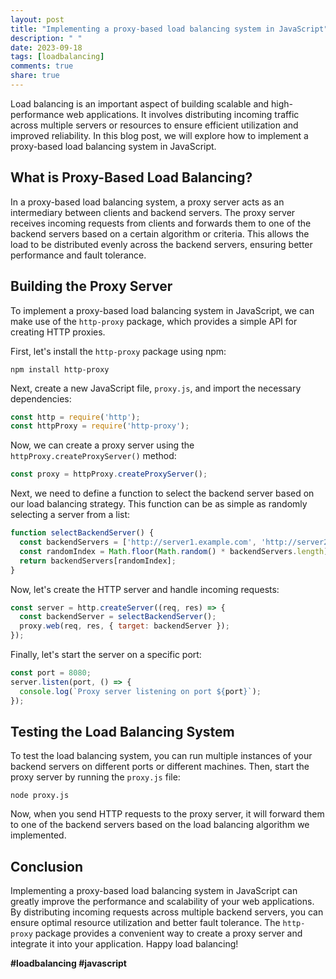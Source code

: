 ```yaml
---
layout: post
title: "Implementing a proxy-based load balancing system in JavaScript"
description: " "
date: 2023-09-18
tags: [loadbalancing]
comments: true
share: true
---
```


Load balancing is an important aspect of building scalable and high-performance web applications. It involves distributing incoming traffic across multiple servers or resources to ensure efficient utilization and improved reliability. In this blog post, we will explore how to implement a proxy-based load balancing system in JavaScript.

## What is Proxy-Based Load Balancing?

In a proxy-based load balancing system, a proxy server acts as an intermediary between clients and backend servers. The proxy server receives incoming requests from clients and forwards them to one of the backend servers based on a certain algorithm or criteria. This allows the load to be distributed evenly across the backend servers, ensuring better performance and fault tolerance.

## Building the Proxy Server

To implement a proxy-based load balancing system in JavaScript, we can make use of the `http-proxy` package, which provides a simple API for creating HTTP proxies.

First, let's install the `http-proxy` package using npm:

```shell
npm install http-proxy
```

Next, create a new JavaScript file, `proxy.js`, and import the necessary dependencies:

```javascript
const http = require('http');
const httpProxy = require('http-proxy');
```

Now, we can create a proxy server using the `httpProxy.createProxyServer()` method:

```javascript
const proxy = httpProxy.createProxyServer();
```

Next, we need to define a function to select the backend server based on our load balancing strategy. This function can be as simple as randomly selecting a server from a list:

```javascript
function selectBackendServer() {
  const backendServers = ['http://server1.example.com', 'http://server2.example.com', 'http://server3.example.com'];
  const randomIndex = Math.floor(Math.random() * backendServers.length);
  return backendServers[randomIndex];
}
```

Now, let's create the HTTP server and handle incoming requests:

```javascript
const server = http.createServer((req, res) => {
  const backendServer = selectBackendServer();
  proxy.web(req, res, { target: backendServer });
});
```

Finally, let's start the server on a specific port:

```javascript
const port = 8080;
server.listen(port, () => {
  console.log(`Proxy server listening on port ${port}`);
});
```

## Testing the Load Balancing System

To test the load balancing system, you can run multiple instances of your backend servers on different ports or different machines. Then, start the proxy server by running the `proxy.js` file:

```shell
node proxy.js
```

Now, when you send HTTP requests to the proxy server, it will forward them to one of the backend servers based on the load balancing algorithm we implemented.

## Conclusion

Implementing a proxy-based load balancing system in JavaScript can greatly improve the performance and scalability of your web applications. By distributing incoming requests across multiple backend servers, you can ensure optimal resource utilization and better fault tolerance. The `http-proxy` package provides a convenient way to create a proxy server and integrate it into your application. Happy load balancing!

**#loadbalancing #javascript**